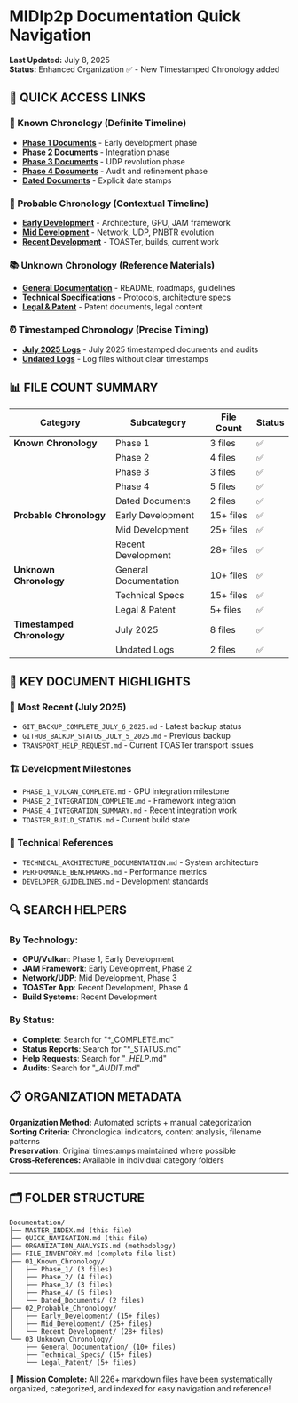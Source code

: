 # MIDIp2p Documentation Quick Navigation

**Last Updated:** July 8, 2025  
**Status:** Enhanced Organization ✅ - New Timestamped Chronology added  

## 🚀 QUICK ACCESS LINKS

### 📅 Known Chronology (Definite Timeline)
- **[Phase 1 Documents](01_Known_Chronology/Phase_1/)** - Early development phase
- **[Phase 2 Documents](01_Known_Chronology/Phase_2/)** - Integration phase  
- **[Phase 3 Documents](01_Known_Chronology/Phase_3/)** - UDP revolution phase
- **[Phase 4 Documents](01_Known_Chronology/Phase_4/)** - Audit and refinement phase
- **[Dated Documents](01_Known_Chronology/Dated_Documents/)** - Explicit date stamps

### 🎯 Probable Chronology (Contextual Timeline)
- **[Early Development](02_Probable_Chronology/Early_Development/)** - Architecture, GPU, JAM framework
- **[Mid Development](02_Probable_Chronology/Mid_Development/)** - Network, UDP, PNBTR evolution
- **[Recent Development](02_Probable_Chronology/Recent_Development/)** - TOASTer, builds, current work

### 📚 Unknown Chronology (Reference Materials)
- **[General Documentation](03_Unknown_Chronology/General_Documentation/)** - README, roadmaps, guidelines
- **[Technical Specifications](03_Unknown_Chronology/Technical_Specs/)** - Protocols, architecture specs
- **[Legal & Patent](03_Unknown_Chronology/Legal_Patent/)** - Patent documents, legal content

### ⏰ Timestamped Chronology (Precise Timing)
- **[July 2025 Logs](04_Timestamped_Chronology/July_2025/)** - July 2025 timestamped documents and audits
- **[Undated Logs](04_Timestamped_Chronology/Undated_Logs/)** - Log files without clear timestamps

## 📊 FILE COUNT SUMMARY

| Category | Subcategory | File Count | Status |
|----------|-------------|------------|---------|
| **Known Chronology** | Phase 1 | 3 files | ✅ |
| | Phase 2 | 4 files | ✅ |
| | Phase 3 | 3 files | ✅ |
| | Phase 4 | 5 files | ✅ |
| | Dated Documents | 2 files | ✅ |
| **Probable Chronology** | Early Development | 15+ files | ✅ |
| | Mid Development | 25+ files | ✅ |
| | Recent Development | 28+ files | ✅ |
| **Unknown Chronology** | General Documentation | 10+ files | ✅ |
| | Technical Specs | 15+ files | ✅ |
| | Legal & Patent | 5+ files | ✅ |
| **Timestamped Chronology** | July 2025 | 8 files | ✅ |
| | Undated Logs | 2 files | ✅ |

## 🎯 KEY DOCUMENT HIGHLIGHTS

### 🚨 Most Recent (July 2025)
- `GIT_BACKUP_COMPLETE_JULY_6_2025.md` - Latest backup status
- `GITHUB_BACKUP_STATUS_JULY_5_2025.md` - Previous backup
- `TRANSPORT_HELP_REQUEST.md` - Current TOASTer transport issues

### 🏗️ Development Milestones
- `PHASE_1_VULKAN_COMPLETE.md` - GPU integration milestone
- `PHASE_2_INTEGRATION_COMPLETE.md` - Framework integration 
- `PHASE_4_INTEGRATION_SUMMARY.md` - Recent integration work
- `TOASTER_BUILD_STATUS.md` - Current build state

### 🔧 Technical References
- `TECHNICAL_ARCHITECTURE_DOCUMENTATION.md` - System architecture
- `PERFORMANCE_BENCHMARKS.md` - Performance metrics
- `DEVELOPER_GUIDELINES.md` - Development standards

## 🔍 SEARCH HELPERS

### By Technology:
- **GPU/Vulkan**: Phase 1, Early Development
- **JAM Framework**: Early Development, Phase 2
- **Network/UDP**: Mid Development, Phase 3
- **TOASTer App**: Recent Development, Phase 4
- **Build Systems**: Recent Development

### By Status:
- **Complete**: Search for "*_COMPLETE.md"
- **Status Reports**: Search for "*_STATUS.md"
- **Help Requests**: Search for "*_HELP*.md"
- **Audits**: Search for "*_AUDIT*.md"

## 📋 ORGANIZATION METADATA

**Organization Method:** Automated scripts + manual categorization  
**Sorting Criteria:** Chronological indicators, content analysis, filename patterns  
**Preservation:** Original timestamps maintained where possible  
**Cross-References:** Available in individual category folders  

---

## 🗂️ FOLDER STRUCTURE
```
Documentation/
├── MASTER_INDEX.md (this file)
├── QUICK_NAVIGATION.md (this file)
├── ORGANIZATION_ANALYSIS.md (methodology)
├── FILE_INVENTORY.md (complete file list)
├── 01_Known_Chronology/
│   ├── Phase_1/ (3 files)
│   ├── Phase_2/ (4 files)
│   ├── Phase_3/ (3 files)
│   ├── Phase_4/ (5 files)
│   └── Dated_Documents/ (2 files)
├── 02_Probable_Chronology/
│   ├── Early_Development/ (15+ files)
│   ├── Mid_Development/ (25+ files)
│   └── Recent_Development/ (28+ files)
└── 03_Unknown_Chronology/
    ├── General_Documentation/ (10+ files)
    ├── Technical_Specs/ (15+ files)
    └── Legal_Patent/ (5+ files)
```

**🎯 Mission Complete:** All 226+ markdown files have been systematically organized, categorized, and indexed for easy navigation and reference!
